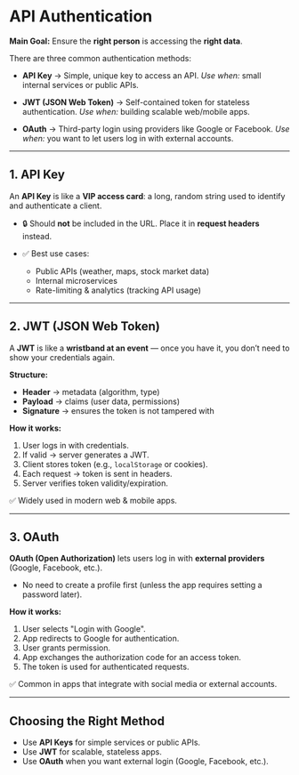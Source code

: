 # API Authentication

**Main Goal:** Ensure the **right person** is accessing the **right data**.

There are three common authentication methods:

* **API Key** → Simple, unique key to access an API.
  *Use when:* small internal services or public APIs.

* **JWT (JSON Web Token)** → Self-contained token for stateless authentication.
  *Use when:* building scalable web/mobile apps.

* **OAuth** → Third-party login using providers like Google or Facebook.
  *Use when:* you want to let users log in with external accounts.

---

## 1. API Key

An **API Key** is like a **VIP access card**: a long, random string used to identify and authenticate a client.

* 🔒 Should **not** be included in the URL. Place it in **request headers** instead.
* ✅ Best use cases:

  * Public APIs (weather, maps, stock market data)
  * Internal microservices
  * Rate-limiting & analytics (tracking API usage)

---

## 2. JWT (JSON Web Token)

A **JWT** is like a **wristband at an event** — once you have it, you don’t need to show your credentials again.

**Structure:**

* **Header** → metadata (algorithm, type)
* **Payload** → claims (user data, permissions)
* **Signature** → ensures the token is not tampered with

**How it works:**

1. User logs in with credentials.
2. If valid → server generates a JWT.
3. Client stores token (e.g., `localStorage` or cookies).
4. Each request → token is sent in headers.
5. Server verifies token validity/expiration.

✅ Widely used in modern web & mobile apps.

---

## 3. OAuth

**OAuth (Open Authorization)** lets users log in with **external providers** (Google, Facebook, etc.).

* No need to create a profile first (unless the app requires setting a password later).

**How it works:**

1. User selects "Login with Google".
2. App redirects to Google for authentication.
3. User grants permission.
4. App exchanges the authorization code for an access token.
5. The token is used for authenticated requests.

✅ Common in apps that integrate with social media or external accounts.

---

## Choosing the Right Method

* Use **API Keys** for simple services or public APIs.
* Use **JWT** for scalable, stateless apps.
* Use **OAuth** when you want external login (Google, Facebook, etc.).
